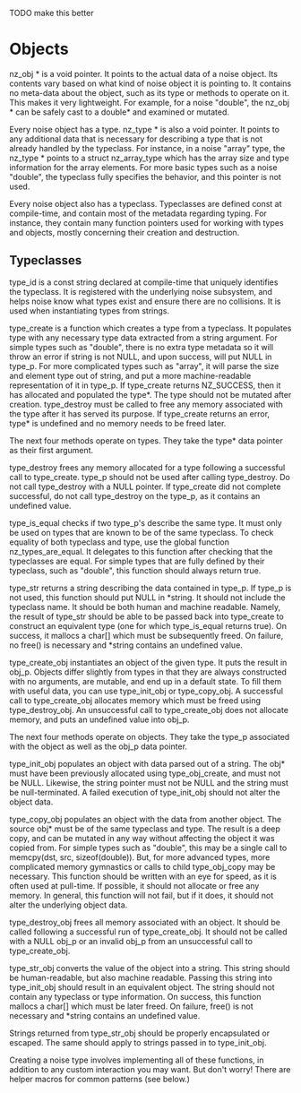 TODO make this better

# Objects

nz_obj * is a void pointer. It points to the actual data of a noise object. Its contents vary based on
what kind of noise object it is pointing to. It contains no meta-data about the object, such as its
type or methods to operate on it. This makes it very lightweight. For example, for a noise "double",
the nz_obj * can be safely cast to a double* and examined or mutated.

Every noise object has a type. nz_type * is also a void pointer. It points to any additional data
that is necessary for describing a type that is not already handled by the typeclass. For instance,
in a noise "array" type, the nz_type * points to a struct nz_array_type which has the array size and
type information for the array elements. For more basic types such as a noise "double", the typeclass
fully specifies the behavior, and this pointer is not used.

Every noise object also has a typeclass. Typeclasses are defined const at compile-time, and contain
most of the metadata regarding typing. For instance, they contain many function pointers used for
working with types and objects, mostly concerning their creation and destruction.

## Typeclasses

type_id is a const string declared at compile-time that uniquely identifies the typeclass.
It is registered with the underlying noise subsystem, and helps noise know what types exist
and ensure there are no collisions. It is used when instantiating types from strings.

type_create is a function which creates a type from a typeclass. It populates type with
any necessary type data extracted from a string argument. For simple types such as "double",
there is no extra type metadata so it will throw an error if string is not NULL, and upon
success, will put NULL in type_p. For more complicated types such as "array", it will parse
the size and element type out of string, and put a more machine-readable representation of
it in type_p.
If type_create returns NZ_SUCCESS, then it has allocated and populated the type*. The
type should not be mutated after creation. type_destroy must be called to free any memory
associated with the type after it has served its purpose. If type_create returns an error,
type* is undefined and no memory needs to be freed later.

The next four methods operate on types. They take the type* data pointer as their first
argument.

type_destroy frees any memory allocated for a type following a successful call to type_create.
type_p should not be used after calling type_destroy. Do not call type_destroy with a
NULL pointer. If type_create did not complete successful, do not call type_destroy on
the type_p, as it contains an undefined value.

type_is_equal checks if two type_p's describe the same type. It must only be used on
types that are known to be of the same typeclass. To check equality of both typeclass
and type, use the global function nz_types_are_equal. It delegates to this function
after checking that the typeclasses are equal. For simple types that are fully defined
by their typeclass, such as "double", this function should always return true.

type_str returns a string describing the data contained in type_p. If type_p is not
used, this function should put NULL in *string. It should not include the typeclass
name. It should be both human and machine readable. Namely, the result of type_str
should be able to be passed back into type_create to construct an equivalent type
(one for which type_is_equal returns true). On success, it mallocs a char[] which
must be subsequently freed. On failure, no free() is necessary and *string contains
an undefined value.

type_create_obj instantiates an object of the given type. It puts the result in obj_p.
Objects differ slightly from types in that they are always constructed with no
arguments, are mutable, and end up in a default state. To fill them with useful data,
you can use type_init_obj or type_copy_obj.
A successful call to type_create_obj allocates memory which must be freed using
type_destroy_obj. An unsuccessful call to type_create_obj does not allocate memory, and
puts an undefined value into obj_p.

The next four methods operate on objects. They take the type_p associated with the
object as well as the obj_p data pointer.

type_init_obj populates an object with data parsed out of a string. The obj* must
have been previously allocated using type_obj_create, and must not be NULL. Likewise,
the string pointer must not be NULL and the string must be null-terminated. A failed
execution of type_init_obj should not alter the object data.

type_copy_obj populates an object with the data from another object. The source obj*
must be of the same typeclass and type. The result is a deep copy, and can be mutated
in any way without affecting the object it was copied from. For simple types such as
"double", this may be a single call to memcpy(dst, src, sizeof(double)). But, for more
advanced types, more complicated memory gymnastics or calls to child type_obj_copy may
be necessary. This function should be written with an eye for speed, as it is often
used at pull-time. If possible, it should not allocate or free any memory. In general,
this function will not fail, but if it does, it should not alter the underlying object
data.

type_destroy_obj frees all memory associated with an object. It should be called
following a successful run of type_create_obj. It should not be called with a NULL
obj_p or an invalid obj_p from an unsuccessful call to type_create_obj.

type_str_obj converts the value of the object into a string. This string should
be human-readable, but also machine readable. Passing this string into type_init_obj
should result in an equivalent object. The string should not contain any typeclass
or type information. On success, this function mallocs a char[] which must be later
freed. On failure, free() is not necessary and *string contains an undefined value.

Strings returned from type_str_obj should be properly encapsulated or escaped.
The same should apply to strings passed in to type_init_obj.

Creating a noise type involves implementing all of these functions, in addition
to any custom interaction you may want. But don't worry! There are helper macros for
common patterns (see below.)
